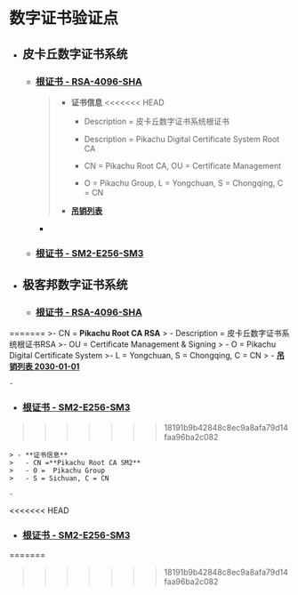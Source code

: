 # 数字证书验证点
- ## 皮卡丘数字证书系统

  - ### [根证书 - RSA-4096-SHA](CA.cer)

    > - **证书信息**
<<<<<<< HEAD
    >
    >   - Description = 皮卡丘数字证书系统根证书
    >
    >   - Description = Pikachu Digital Certificate System Root CA
    >
    >   - CN = Pikachu Root CA, OU = Certificate Management
    >
    >   - O = Pikachu Group, L = Yongchuan, S = Chongqing, C = CN
    >
    > - **[吊销列表](PikaRoot/CRL/CA.crl)**

    - 

  - ### [根证书 - SM2-E256-SM3](PikaRoot/CA-SM2.cer)

- ## 极客邦数字证书系统

  - ### [根证书 - RSA-4096-SHA](GeekBang/CA.cer)
=======
    >- CN = **Pikachu Root CA RSA**
    > - Description = 皮卡丘数字证书系统根证书RSA
    >- OU = Certificate Management & Signing
    > - O =  Pikachu Digital Certificate System
    >-  L = Yongchuan, S = Chongqing, C = CN
    > - **[吊销列表 2030-01-01](CA.crl)**
    
    - 
    
  - ### [根证书 - SM2-E256-SM3](CA-SM2.cer)
>>>>>>> 18191b9b42848c8ec9a8afa79d14faa96ba2c082

    > - **证书信息**
    >   - CN =**Pikachu Root CA SM2**
    >   - O =  Pikachu Group
    >   - S = Sichuan, C = CN

    - 
<<<<<<< HEAD

  - ### [根证书 - SM2-E256-SM3](GeekBang/CA-SM2.cer)
=======
>>>>>>> 18191b9b42848c8ec9a8afa79d14faa96ba2c082
